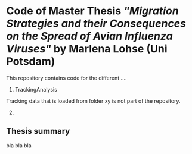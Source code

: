 # Code of Master Thesis _"Migration Strategies and their Consequences on the Spread of Avian Influenza Viruses"_ by **Marlena Lohse** (Uni Potsdam)

This repository contains code for the different ....

1) TrackingAnalysis

Tracking data that is loaded from folder xy is not part of the repository.

2) 


## Thesis summary

bla bla bla